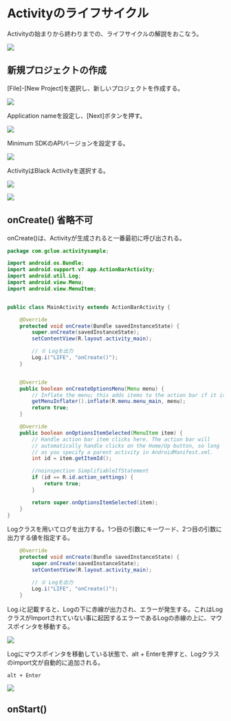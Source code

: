 # Activityのライフサイクル

Activityの始まりから終わりまでの、ライフサイクルの解説をおこなう。


![](pre0401.png)

## 新規プロジェクトの作成

[File]-[New Project]を選択し、新しいプロジェクトを作成する。

![](pre0402.png)

Application nameを設定し、[Next]ボタンを押す。

![](pre0403.png)

Minimum SDKのAPIバージョンを設定する。

![](pre0404.png)

ActivityはBlack Activityを選択する。

![](pre0405.png)

![](pre0406.png)

## onCreate() 省略不可

onCreate()は、Activityが生成されると一番最初に呼び出される。

```java
package com.gclue.activitysample;

import android.os.Bundle;
import android.support.v7.app.ActionBarActivity;
import android.util.Log;
import android.view.Menu;
import android.view.MenuItem;


public class MainActivity extends ActionBarActivity {

    @Override
    protected void onCreate(Bundle savedInstanceState) {
        super.onCreate(savedInstanceState);
        setContentView(R.layout.activity_main);

        // ① Logを出力
        Log.i("LIFE", "onCreate()");
    }


    @Override
    public boolean onCreateOptionsMenu(Menu menu) {
        // Inflate the menu; this adds items to the action bar if it is present.
        getMenuInflater().inflate(R.menu.menu_main, menu);
        return true;
    }

    @Override
    public boolean onOptionsItemSelected(MenuItem item) {
        // Handle action bar item clicks here. The action bar will
        // automatically handle clicks on the Home/Up button, so long
        // as you specify a parent activity in AndroidManifest.xml.
        int id = item.getItemId();

        //noinspection SimplifiableIfStatement
        if (id == R.id.action_settings) {
            return true;
        }

        return super.onOptionsItemSelected(item);
    }
}

```

Logクラスを用いてログを出力する。1つ目の引数にキーワード、2つ目の引数に出力する値を指定する。

```java
    @Override
    protected void onCreate(Bundle savedInstanceState) {
        super.onCreate(savedInstanceState);
        setContentView(R.layout.activity_main);

        // ① Logを出力
        Log.i("LIFE", "onCreate()");
    }
```

Log.iと記載すると、Logの下に赤線が出力され、エラーが発生する。これはLogクラスがImportされていない事に起因するエラーであるLogの赤線の上に、マウスポインタを移動する。

![](pre0407.png)

Logにマウスポインタを移動している状態で、alt + Enterを押すと、Logクラスのimport文が自動的に追加される。

```
alt + Enter
```
![](pre0408.png)

## onStart()


